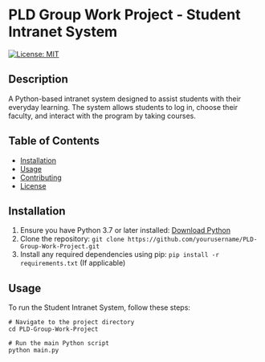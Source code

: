# PLD Group Work Project - Student Intranet System

[![License: MIT](https://img.shields.io/badge/License-MIT-green.svg)](https://opensource.org/licenses/MIT)

## Description

A Python-based intranet system designed to assist students with their everyday learning. The system allows students to log in, choose their faculty, and interact with the program by taking courses.

## Table of Contents

- [Installation](#installation)
- [Usage](#usage)
- [Contributing](#contributing)
- [License](#license)

## Installation

1. Ensure you have Python 3.7 or later installed: [Download Python](https://www.python.org/downloads/)
2. Clone the repository: `git clone https://github.com/yourusername/PLD-Group-Work-Project.git`
3. Install any required dependencies using pip: `pip install -r requirements.txt` (If applicable)

## Usage

To run the Student Intranet System, follow these steps:

```shell
# Navigate to the project directory
cd PLD-Group-Work-Project

# Run the main Python script
python main.py

